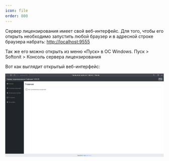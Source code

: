 ```yaml
---
icon: file
order: 800
---
```


Сервер лицензирования имеет свой веб-интерфейс. Для того, чтобы его открыть необходимо запустить любой браузер и в адресной строке браузера набрать:
[http://localhost:9555](http://localhost:9555/)

Так же его можно открыть из меню «Пуск» в ОС Windows.
Пуск > Softonit > Консоль сервера лицензирования

Вот как выглядит открытый веб-интерфейс:

![Сервер лицензирования](static/01_Веб.png)


